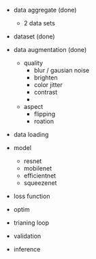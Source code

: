 
- data aggregate (done)
    - 2 data sets

- dataset (done)

- data augmentation (done)
    - quality
        - blur / gausian noise
        - brighten
        - color jitter
        - contrast
        - 
    - aspect
        - flipping
        - roation

- data loading

- model
    - resnet
    - mobilenet
    - efficientnet
    - squeezenet



- loss function
- optim
- trianing loop
- validation
- inference 
